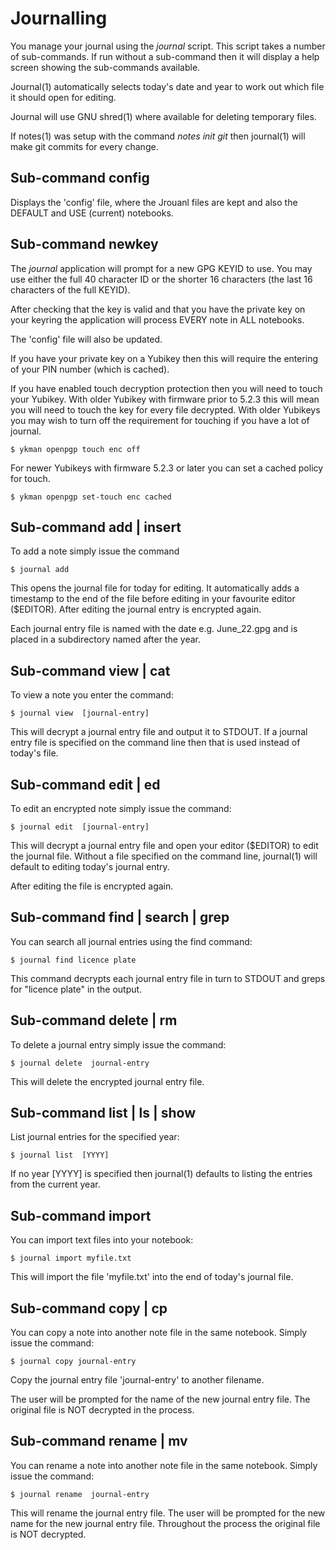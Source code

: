 # Journalling

You manage your journal using the *journal* script. This script takes a 
number of sub-commands. If run without a sub-command then it will display 
a help screen showing the sub-commands available.

Journal(1) automatically selects today's date and year to work out which 
file it should open for editing.

Journal will use GNU shred(1) where available for deleting temporary files.

If notes(1) was setup with the command *notes init git* then journal(1) 
will make git commits for every change.

## Sub-command config

Displays the 'config' file, where the Jrouanl files are kept and also 
the DEFAULT and USE (current) notebooks.


## Sub-command newkey

The *journal* application will prompt for a new GPG KEYID to use. You may 
use either the full 40 character ID or the shorter 16 characters (the 
last 16 characters of the full KEYID).

After checking that the key is valid and that you have the private key 
on your keyring the application will process EVERY note in ALL 
notebooks.

The 'config' file will also be updated.

If you have your private key on a Yubikey then this will require the 
entering of your PIN number (which is cached).  

If you have enabled touch decryption protection then you will need to 
touch your Yubikey. With older Yubikey with firmware prior to 5.2.3 
this will mean you will need to touch the key for every file decrypted. 
With older Yubikeys you may wish to turn off the requirement for 
touching if you have a lot of journal.

```shell
$ ykman openpgp touch enc off
```

For newer Yubikeys with firmware 5.2.3 or later you can set a cached 
policy for touch.

```shell
$ ykman openpgp set-touch enc cached
```


## Sub-command add | insert

To add a note simply issue the command

```shell
$ journal add  
```

This opens the journal file for today for editing. It automatically adds 
a timestamp to the end of the file before editing in your favourite 
editor ($EDITOR). After editing the journal entry is encrypted again.

Each journal entry file is named with the date e.g. June_22.gpg and is 
placed in a subdirectory named after the year. 


## Sub-command view | cat

To view a note you enter the command:

```shell
$ journal view  [journal-entry]
```

This will decrypt a journal entry file and output it to STDOUT. If a 
journal entry file is specified on the command line then that is used 
instead of today's file.


## Sub-command edit | ed

To edit an encrypted note simply issue the command:

```shell
$ journal edit  [journal-entry] 
```

This will decrypt a journal entry file and open your editor ($EDITOR) to 
edit the journal file. Without a file specified on the command line, 
journal(1) will default to editing today's journal entry.

After editing the file is encrypted again.

## Sub-command find | search | grep

You can search all journal entries using the find command:

```shell
$ journal find licence plate
```

This command decrypts each journal entry file in turn to STDOUT and greps for 
"licence plate" in the output. 


## Sub-command delete | rm

To delete a journal entry simply issue the command: 

```shell
$ journal delete  journal-entry
```

This will delete the encrypted journal entry file.


## Sub-command list | ls | show

List journal entries for the specified year:

```shell
$ journal list  [YYYY] 
```

If no year [YYYY] is specified then journal(1) defaults to listing the 
entries from the current year.

## Sub-command import

You can import text files into your notebook:

```shell
$ journal import myfile.txt
```

This will import the file 'myfile.txt' into the end of today's journal 
file. 


## Sub-command copy | cp 

You can copy a note into another note file in the same notebook. Simply 
issue the command: 

```shell
$ journal copy journal-entry
```

Copy the journal entry file 'journal-entry' to another filename. 

The user will be prompted for the name of the new journal entry file. The 
original file is NOT decrypted in the process.


## Sub-command rename | mv

You can rename a note into another note file in the same notebook. Simply 
issue the command: 

```shell
$ journal rename  journal-entry
```

This will rename the journal entry file. The user will be prompted for 
the new name for the new journal entry file. Throughout the process the 
original file is NOT decrypted.


